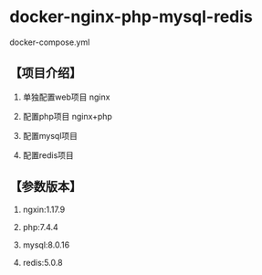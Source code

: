 # docker-nginx-php-mysql-redis

docker-compose.yml

## 【项目介绍】

1. 单独配置web项目 nginx

2. 配置php项目 nginx+php

3. 配置mysql项目

4. 配置redis项目

## 【参数版本】

1. ngxin:1.17.9

2. php:7.4.4

3. mysql:8.0.16

4. redis:5.0.8
